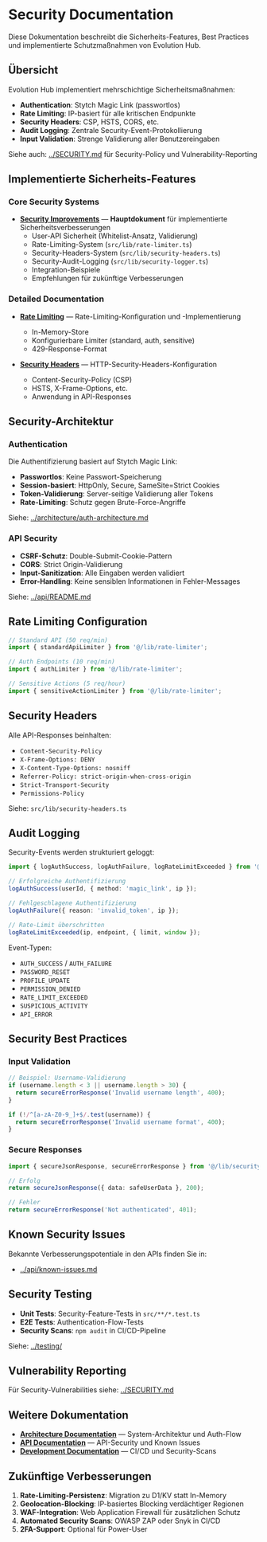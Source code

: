 # Security Documentation

Diese Dokumentation beschreibt die Sicherheits-Features, Best Practices und implementierte Schutzmaßnahmen von Evolution Hub.

## Übersicht

Evolution Hub implementiert mehrschichtige Sicherheitsmaßnahmen:

- **Authentication**: Stytch Magic Link (passwortlos)
- **Rate Limiting**: IP-basiert für alle kritischen Endpunkte
- **Security Headers**: CSP, HSTS, CORS, etc.
- **Audit Logging**: Zentrale Security-Event-Protokollierung
- **Input Validation**: Strenge Validierung aller Benutzereingaben

Siehe auch: [../SECURITY.md](../SECURITY.md) für Security-Policy und Vulnerability-Reporting

## Implementierte Sicherheits-Features

### Core Security Systems

- **[Security Improvements](./improvements.md)** — **Hauptdokument** für implementierte Sicherheitsverbesserungen
  - User-API Sicherheit (Whitelist-Ansatz, Validierung)
  - Rate-Limiting-System (`src/lib/rate-limiter.ts`)
  - Security-Headers-System (`src/lib/security-headers.ts`)
  - Security-Audit-Logging (`src/lib/security-logger.ts`)
  - Integration-Beispiele
  - Empfehlungen für zukünftige Verbesserungen

### Detailed Documentation

- **[Rate Limiting](./rate_limiting.md)** — Rate-Limiting-Konfiguration und -Implementierung
  - In-Memory-Store
  - Konfigurierbare Limiter (standard, auth, sensitive)
  - 429-Response-Format

- **[Security Headers](./security_headers.md)** — HTTP-Security-Headers-Konfiguration
  - Content-Security-Policy (CSP)
  - HSTS, X-Frame-Options, etc.
  - Anwendung in API-Responses

## Security-Architektur

### Authentication

Die Authentifizierung basiert auf Stytch Magic Link:

- **Passwortlos**: Keine Passwort-Speicherung
- **Session-basiert**: HttpOnly, Secure, SameSite=Strict Cookies
- **Token-Validierung**: Server-seitige Validierung aller Tokens
- **Rate-Limiting**: Schutz gegen Brute-Force-Angriffe

Siehe: [../architecture/auth-architecture.md](../architecture/auth-architecture.md)

### API Security

- **CSRF-Schutz**: Double-Submit-Cookie-Pattern
- **CORS**: Strict Origin-Validierung
- **Input-Sanitization**: Alle Eingaben werden validiert
- **Error-Handling**: Keine sensiblen Informationen in Fehler-Messages

Siehe: [../api/README.md](../api/README.md)

## Rate Limiting Configuration

```typescript
// Standard API (50 req/min)
import { standardApiLimiter } from '@/lib/rate-limiter';

// Auth Endpoints (10 req/min)
import { authLimiter } from '@/lib/rate-limiter';

// Sensitive Actions (5 req/hour)
import { sensitiveActionLimiter } from '@/lib/rate-limiter';
```

## Security Headers

Alle API-Responses beinhalten:

- `Content-Security-Policy`
- `X-Frame-Options: DENY`
- `X-Content-Type-Options: nosniff`
- `Referrer-Policy: strict-origin-when-cross-origin`
- `Strict-Transport-Security`
- `Permissions-Policy`

Siehe: `src/lib/security-headers.ts`

## Audit Logging

Security-Events werden strukturiert geloggt:

```typescript
import { logAuthSuccess, logAuthFailure, logRateLimitExceeded } from '@/lib/security-logger';

// Erfolgreiche Authentifizierung
logAuthSuccess(userId, { method: 'magic_link', ip });

// Fehlgeschlagene Authentifizierung
logAuthFailure({ reason: 'invalid_token', ip });

// Rate-Limit überschritten
logRateLimitExceeded(ip, endpoint, { limit, window });
```

Event-Typen:

- `AUTH_SUCCESS` / `AUTH_FAILURE`
- `PASSWORD_RESET`
- `PROFILE_UPDATE`
- `PERMISSION_DENIED`
- `RATE_LIMIT_EXCEEDED`
- `SUSPICIOUS_ACTIVITY`
- `API_ERROR`

## Security Best Practices

### Input Validation

```typescript
// Beispiel: Username-Validierung
if (username.length < 3 || username.length > 30) {
  return secureErrorResponse('Invalid username length', 400);
}

if (!/^[a-zA-Z0-9_]+$/.test(username)) {
  return secureErrorResponse('Invalid username format', 400);
}
```

### Secure Responses

```typescript
import { secureJsonResponse, secureErrorResponse } from '@/lib/security-headers';

// Erfolg
return secureJsonResponse({ data: safeUserData }, 200);

// Fehler
return secureErrorResponse('Not authenticated', 401);
```

## Known Security Issues

Bekannte Verbesserungspotentiale in den APIs finden Sie in:

- [../api/known-issues.md](../api/known-issues.md)

## Security Testing

- **Unit Tests**: Security-Feature-Tests in `src/**/*.test.ts`
- **E2E Tests**: Authentication-Flow-Tests
- **Security Scans**: `npm audit` in CI/CD-Pipeline

Siehe: [../testing/](../testing/)

## Vulnerability Reporting

Für Security-Vulnerabilities siehe: [../SECURITY.md](../SECURITY.md)

## Weitere Dokumentation

- **[Architecture Documentation](../architecture/)** — System-Architektur und Auth-Flow
- **[API Documentation](../api/)** — API-Security und Known Issues
- **[Development Documentation](../development/)** — CI/CD und Security-Scans

## Zukünftige Verbesserungen

1. **Rate-Limiting-Persistenz**: Migration zu D1/KV statt In-Memory
2. **Geolocation-Blocking**: IP-basiertes Blocking verdächtiger Regionen
3. **WAF-Integration**: Web Application Firewall für zusätzlichen Schutz
4. **Automated Security Scans**: OWASP ZAP oder Snyk in CI/CD
5. **2FA-Support**: Optional für Power-User
